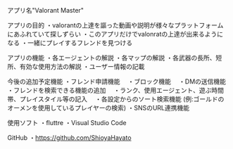 アプリ名"Valorant Master"

アプリの目的
・valorantの上達を謳った動画や説明が様々なプラットフォームにあふれていて探しずらい
・このアプリだけでvalonratの上達が出来るようになる
・一緒にプレイするフレンドを見つける

アプリの機能
・各エージェントの解説
・各マップの解説
・各武器の長所、短所、有効な使用方法の解説
・ユーザー情報の記載

今後の追加予定機能
・フレンド申請機能
　・ブロック機能
　・DMの送信機能
・フレンドを検索できる機能の追加
　・ランク、使用エージェント、遊ぶ時間帯、プレイスタイル等の記入
　・各設定からのソート検索機能 (例:ゴールドのオーメンを使用しているプレイヤーの検索)
・SNSのURL連携機能

使用ソフト
・fluttre
・Visual Studio Code

GitHub
・https://github.com/ShioyaHayato